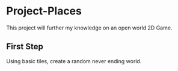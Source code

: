 # Project-Places
This project will further my knowledge on an open world 2D Game.

## First Step
Using basic tiles, create a random never ending world.
